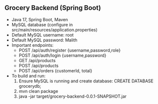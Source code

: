 Grocery Backend (Spring Boot)
-----------------------------
- Java 17, Spring Boot, Maven
- MySQL database (configure in src/main/resources/application.properties)
- Default MySQL username: root
- Default MySQL password: Malith
- Important endpoints:
  - POST /api/auth/register  {username,password,role} 
  - POST /api/auth/login     {username,password}
  - GET  /api/products
  - POST /api/products
  - POST /api/orders         {customerId, total}
- To build and run:
  1. Ensure MySQL is running and create database: CREATE DATABASE grocerydb;
  2. mvn clean package
  3. java -jar target/grocery-backend-0.0.1-SNAPSHOT.jar
